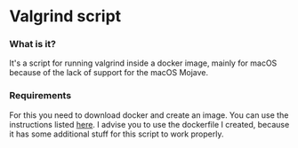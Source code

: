 # Valgrind script

### __What is it?__
It's a script for running valgrind inside a docker image, mainly for macOS because of the lack of support for the macOS Mojave. 

### __Requirements__
For this you need to download docker and create an image. You can use the instructions listed [here](https://www.gungorbudak.com/blog/2018/06/13/memory-leak-testing-with-valgrind-on-macos-using-docker-containers/).
I advise you to use the dockerfile I created, because it has some additional stuff for this script to work properly.

